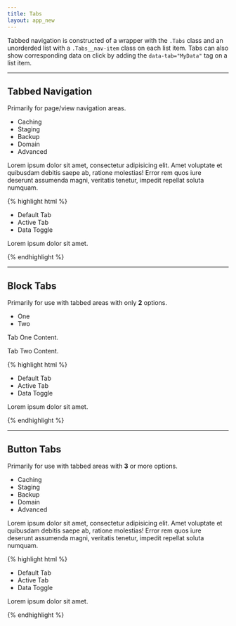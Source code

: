 ```yaml
---
title: Tabs
layout: app_new
---
```


<p class="t-4">Tabbed navigation is constructed of a wrapper with the <code>.Tabs</code> class and an unorderded list with a <code>.Tabs__nav-item</code> class on each list item. Tabs can also show corresponding data on click by adding the <code>data-tab="MyData"</code> tag on a list item.</p>

<hr />

## Tabbed Navigation

Primarily for page/view navigation areas.

<section class="Tabs m-top-5">
	<ul class="Tabs__nav">
		<li class="Tabs__nav-item is-active" data-tab="caching">Caching</li>
		<li class="Tabs__nav-item" data-tab="staging">Staging</li>
		<li class="Tabs__nav-item" data-tab="backup">Backup</li>
		<li class="Tabs__nav-item" data-tab="domain">Domain</li>
		<li class="Tabs__nav-item" data-tab="advanced">Advanced</li>
	</ul>
	<div class="Tab is-active t-center" data-tab="caching">
		<p>Lorem ipsum dolor sit amet, consectetur adipisicing elit. Amet voluptate et quibusdam debitis saepe ab, ratione molestias! Error rem quos iure deserunt assumenda magni, veritatis tenetur, impedit repellat soluta numquam.</p>
	</div>
</section>


{% highlight html %}
<section class="Tabs">
	<ul class="Tabs__nav">
		<li class="Tabs__nav-item">Default Tab</li>
		<li class="Tabs__nav-item is-active">Active Tab</li>
		<li class="Tabs__nav-item" data-tab="MyData">Data Toggle</li>
	</ul>
	<div class="Tab" data-tab="MyData">
		<p>Lorem ipsum dolor sit amet.</p>
	</div>
</section>
{% endhighlight %}

<hr />

## Block Tabs

Primarily for use with tabbed areas with only **2** options.

<section class="Tabs Tabs--block">
	<ul class="Tabs__nav">
		<li class="Tabs__nav-item is-active" data-tab="One">One</li>
		<li class="Tabs__nav-item" data-tab="Two">Two</li>
	</ul>
	<div class="Tab is-active t-center" data-tab="One">
		<p>Tab One Content.</p>
	</div>
	<div class="Tab t-center" data-tab="Two">
		<p>Tab Two Content.</p>
	</div>
</section>

{% highlight html %}
<section class="Tabs Tabs--block">
	<ul class="Tabs__nav">
		<li class="Tabs__nav-item">Default Tab</li>
		<li class="Tabs__nav-item is-active">Active Tab</li>
		<li class="Tabs__nav-item" data-tab="MyData">Data Toggle</li>
	</ul>
	<div class="Tab" data-tab="MyData">
		<p>Lorem ipsum dolor sit amet.</p>
	</div>
</section>
{% endhighlight %}

<hr />

## Button Tabs

Primarily for use with tabbed areas with **3** or more options.

<section class="Tabs Tabs--button">
	<ul class="Tabs__nav">
		<li class="Tabs__nav-item is-active" data-tab="caching">Caching</li>
		<li class="Tabs__nav-item" data-tab="staging">Staging</li>
		<li class="Tabs__nav-item" data-tab="backup">Backup</li>
		<li class="Tabs__nav-item" data-tab="domain">Domain</li>
		<li class="Tabs__nav-item" data-tab="advanced">Advanced</li>
	</ul>
	<div class="Tab is-active" data-tab="caching">
		<p>Lorem ipsum dolor sit amet, consectetur adipisicing elit. Amet voluptate et quibusdam debitis saepe ab, ratione molestias! Error rem quos iure deserunt assumenda magni, veritatis tenetur, impedit repellat soluta numquam.</p>
	</div>
</section>

{% highlight html %}
<section class="Tabs Tabs--button">
	<ul class="Tabs__nav">
		<li class="Tabs__nav-item">Default Tab</li>
		<li class="Tabs__nav-item is-active">Active Tab</li>
		<li class="Tabs__nav-item" data-tab="MyData">Data Toggle</li>
	</ul>
	<div class="Tab" data-tab="MyData">
		<p>Lorem ipsum dolor sit amet.</p>
	</div>
</section>
{% endhighlight %}
